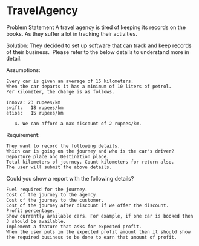 # TravelAgency

Problem Statement
A travel agency is tired of keeping its records on the books. As they suffer
a lot in tracking their activities.

Solution: They decided to set up software that can track and keep records of their business. 
Please refer to the below details to understand more in detail. 

Assumptions:

    Every car is given an average of 15 kilometers.
    When the car departs it has a minimum of 10 liters of petrol.
    Per kilometer, the charge is as follows.

    Innova: 23 rupees/km
    swift:   18 rupees/km
    etios:   15 rupees/km

       4. We can afford a max discount of 2 rupees/km.

Requirement:

    They want to record the following details.
    Which car is going on the journey and who is the car's driver?
    Departure place and Destination place.
    Total kilometers of journey. Count kilometers for return also.
    The user will submit the above details.


Could you show a report with the following details?

    Fuel required for the journey.
    Cost of the journey to the agency.
    Cost of the journey to the customer.
    Cost of the journey after discount if we offer the discount.
    Profit percentage.
    Show currently available cars. For example, if one car is booked then 3 should be available.
    Implement a feature that asks for expected profit.
    When the user puts in the expected profit amount then it should show the required business to be done to earn that amount of profit.
